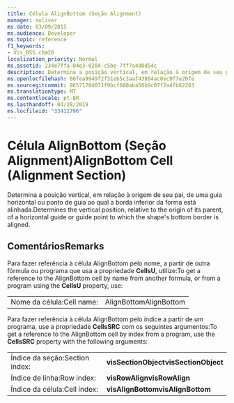 ```yaml
---
title: Célula AlignBottom (Seção Alignment)
manager: soliver
ms.date: 03/09/2015
ms.audience: Developer
ms.topic: reference
f1_keywords:
- Vis_DSS.chm20
localization_priority: Normal
ms.assetid: 234e7ffa-04e3-0204-c5be-7ff7a4d0d54c
description: Determina a posição vertical, em relação à origem de seu pai, de uma guia horizontal ou ponto de guia ao qual a borda inferior da forma está alinhada.
ms.openlocfilehash: 66fea9949f2f31eb5c3aaf43804ac0ec9f7e20fe
ms.sourcegitcommit: 8657170d071f9bcf680aba50b9c07f2a4fb82283
ms.translationtype: MT
ms.contentlocale: pt-BR
ms.lasthandoff: 04/28/2019
ms.locfileid: "33411796"
---
```

# <a name="alignbottom-cell-alignment-section"></a><span data-ttu-id="5236e-103">Célula AlignBottom (Seção Alignment)</span><span class="sxs-lookup"><span data-stu-id="5236e-103">AlignBottom Cell (Alignment Section)</span></span>

<span data-ttu-id="5236e-104">Determina a posição vertical, em relação à origem de seu pai, de uma guia horizontal ou ponto de guia ao qual a borda inferior da forma está alinhada.</span><span class="sxs-lookup"><span data-stu-id="5236e-104">Determines the vertical position, relative to the origin of its parent, of a horizontal guide or guide point to which the shape's bottom border is aligned.</span></span>
  
## <a name="remarks"></a><span data-ttu-id="5236e-105">Comentários</span><span class="sxs-lookup"><span data-stu-id="5236e-105">Remarks</span></span>

<span data-ttu-id="5236e-106">Para fazer referência à célula AlignBottom pelo nome, a partir de outra fórmula ou programa que usa a propriedade **CellsU**, utilize:</span><span class="sxs-lookup"><span data-stu-id="5236e-106">To get a reference to the AlignBottom cell by name from another formula, or from a program using the **CellsU** property, use:</span></span> 
  
|||
|:-----|:-----|
| <span data-ttu-id="5236e-107">Nome da célula:</span><span class="sxs-lookup"><span data-stu-id="5236e-107">Cell name:</span></span>  <br/> | <span data-ttu-id="5236e-108">AlignBottom</span><span class="sxs-lookup"><span data-stu-id="5236e-108">AlignBottom</span></span>  <br/> |
   
<span data-ttu-id="5236e-109">Para fazer referência à célula AlignBottom pelo índice a partir de um programa, use a propriedade **CellsSRC** com os seguintes argumentos:</span><span class="sxs-lookup"><span data-stu-id="5236e-109">To get a reference to the AlignBottom cell by index from a program, use the **CellsSRC** property with the following arguments:</span></span> 
  
|||
|:-----|:-----|
| <span data-ttu-id="5236e-110">Índice da seção:</span><span class="sxs-lookup"><span data-stu-id="5236e-110">Section index:</span></span>  <br/> |<span data-ttu-id="5236e-111">**visSectionObject**</span><span class="sxs-lookup"><span data-stu-id="5236e-111">**visSectionObject**</span></span> <br/> |
| <span data-ttu-id="5236e-112">Índice de linha:</span><span class="sxs-lookup"><span data-stu-id="5236e-112">Row index:</span></span>  <br/> |<span data-ttu-id="5236e-113">**visRowAlign**</span><span class="sxs-lookup"><span data-stu-id="5236e-113">**visRowAlign**</span></span> <br/> |
| <span data-ttu-id="5236e-114">Índice da célula:</span><span class="sxs-lookup"><span data-stu-id="5236e-114">Cell index:</span></span>  <br/> |<span data-ttu-id="5236e-115">**visAlignBottom**</span><span class="sxs-lookup"><span data-stu-id="5236e-115">**visAlignBottom**</span></span> <br/> |
   


